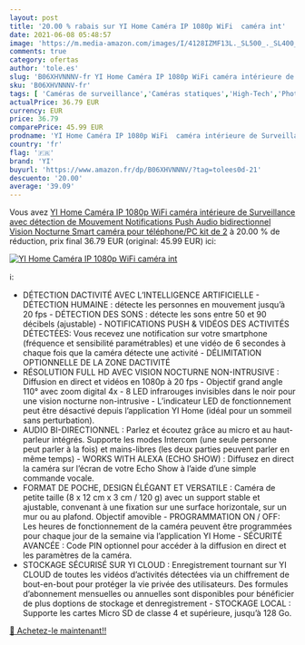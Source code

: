 ```yaml
---
layout: post
title: '20.00 % rabais sur YI Home Caméra IP 1080p WiFi  caméra int'
date: 2021-06-08 05:48:57
image: 'https://m.media-amazon.com/images/I/4128IZMF13L._SL500_._SL400_.jpg'
comments: true
category: ofertas
author: 'tole.es'
slug: 'B06XHVNNNV-fr YI Home Caméra IP 1080p WiFi caméra intérieure de...'
sku: 'B06XHVNNNV-fr'
tags: [ 'Caméras de surveillance','Caméras statiques','High-Tech','Photo et caméscopes','yi', ]
actualPrice: 36.79 EUR
currency: EUR
price: 36.79
comparePrice: 45.99 EUR
prodname: 'YI Home Caméra IP 1080p WiFi  caméra intérieure de Surveillance avec détection de Mouvement  Notifications Push  Audio bidirectionnel  Vision Nocturne  Smart caméra pour téléphone/PC  kit de 2'
country: 'fr'
flag: '🇫🇷'
brand: 'YI'
buyurl: 'https://www.amazon.fr/dp/B06XHVNNNV/?tag=tolees0d-21'
descuento: '20.00'
average: '39.09'
---
```


Vous avez [YI Home Caméra IP 1080p WiFi  caméra intérieure de Surveillance avec détection de Mouvement  Notifications Push  Audio bidirectionnel  Vision Nocturne  Smart caméra pour téléphone/PC  kit de 2](https://www.amazon.fr/dp/B06XHVNNNV/?tag=tolees0d-21)  à  20.00 % de réduction, prix final  36.79 EUR (original: 45.99 EUR) ici:

[![YI Home Caméra IP 1080p WiFi  caméra int](https://m.media-amazon.com/images/I/4128IZMF13L._SL500_._SL400_.jpg)](https://www.amazon.fr/dp/B06XHVNNNV/?tag=tolees0d-21)

ℹ️:

- DÉTECTION DACTIVITÉ AVEC L’INTELLIGENCE ARTIFICIELLE - DÉTECTION HUMAINE : détecte les personnes en mouvement jusqu’à 20 fps - DÉTECTION DES SONS : détecte les sons entre 50 et 90 décibels (ajustable) - NOTIFICATIONS PUSH & VIDÉOS DES ACTIVITÉS DÉTECTÉES: Vous recevez une notification sur votre smartphone (fréquence et sensibilité paramétrables) et une vidéo de 6 secondes à chaque fois que la caméra détecte une activité - DÉLIMITATION OPTIONNELLE DE LA ZONE DACTIVITÉ
- RÉSOLUTION FULL HD AVEC VISION NOCTURNE NON-INTRUSIVE : Diffusion en direct et vidéos en 1080p à 20 fps - Objectif grand angle 110° avec zoom digital 4x - 8 LED infrarouges invisibles dans le noir pour une vision nocturne non-intrusive - L’indicateur LED de fonctionnement peut être désactivé depuis l’application YI Home (idéal pour un sommeil sans perturbation).
- AUDIO BI-DIRECTIONNEL : Parlez et écoutez grâce au micro et au haut-parleur intégrés. Supporte les modes Intercom (une seule personne peut parler à la fois) et mains-libres (les deux parties peuvent parler en même temps) - WORKS WITH ALEXA (ECHO SHOW) : Diffusez en direct la caméra sur l’écran de votre Echo Show à l’aide d’une simple commande vocale.
- FORMAT DE POCHE, DESIGN ÉLÉGANT ET VERSATILE : Caméra de petite taille (8 x 12 cm x 3 cm / 120 g) avec un support stable et ajustable, convenant à une fixation sur une surface horizontale, sur un mur ou au plafond. Objectif amovible - PROGRAMMATION ON / OFF: Les heures de fonctionnement de la caméra peuvent être programmées pour chaque jour de la semaine via l’application YI Home - SÉCURITÉ AVANCÉE : Code PIN optionnel pour accéder à la diffusion en direct et les paramètres de la caméra.
- STOCKAGE SÉCURISÉ SUR YI CLOUD : Enregistrement tournant sur YI CLOUD de toutes les vidéos d’activités détectées via un chiffrement de bout-en-bout pour protéger la vie privée des utilisateurs. Des formules d’abonnement mensuelles ou annuelles sont disponibles pour bénéficier de plus doptions de stockage et denregistrement - STOCKAGE LOCAL : Supporte les cartes Micro SD de classe 4 et supérieure, jusqu’à 128 Go.

[🛒 Achetez-le maintenant!!](https://www.amazon.fr/dp/B06XHVNNNV/?tag=tolees0d-21)

